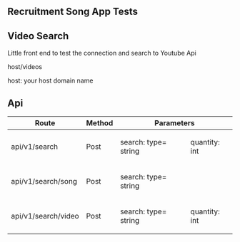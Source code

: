 ## Recruitment Song App Tests

<h2>Video Search</h2>

<p>Little front end to test the connection and search to Youtube Api</p>
<p>host/videos </p>
<p>host: your host domain name</span></p>


<h2>Api</h2>

<table>
    <thead>
        <tr>
            <th>Route</th>
            <th>Method</th>
            <th colspan="2">Parameters</th>
        </tr>
    </thead>
    <tbody>
    	<tr>
			<td>api/v1/search</td>
			<td>Post</td>
			<td>
				<p>search: <span>type= string</span></p>
			</td>
			<td>
				<p>quantity: <span>int </span></p>
			</td>
        </tr>
        <tr>
            <td>api/v1/search/song</td>
            <td>Post</td>
            <td>
                <p>search: <span>type= string</span></p>
            </td>
        </tr>
        <tr>
            <td>api/v1/search/video</td>
            <td>Post</td>
            <td>
                <p>search: <span>type= string</span></p>
            </td>
            <td>
            	<p>quantity: <span>int </span></p>
            </td>
        </tr>
    </tbody>
</table>
